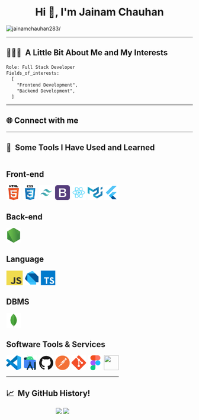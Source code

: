 <h1 align="center">Hi 👋, I'm Jainam Chauhan</h1>
   
<p align="left"> <img src=https://komarev.com/ghpvc/?username=jainamchauhan283 alt=jainamchauhan283/> </p>

---

<h2> 👨🏻‍💻 &nbsp;A Little Bit About Me and My Interests</h2>

```
Role: Full Stack Developer
Fields_of_interests:
  [
    "Frontend Development",
    "Backend Development",
  ]
```
  
---  

<h2>🌐 Connect with me</h2>

---  
<h2> 🚀 &nbsp;Some Tools I Have Used and Learned</h2>

<div style="width: 100%; display: flex; justify-content: space-between; flex-wrap: wrap">
   <div>
      <h2>Front-end</h2>
      <div>
         <img src="https://raw.githubusercontent.com/github/explore/80688e429a7d4ef2fca1e82350fe8e3517d3494d/topics/html/html.png" alt="html5" width="40" height="40"/>
         <img src="https://raw.githubusercontent.com/github/explore/80688e429a7d4ef2fca1e82350fe8e3517d3494d/topics/css/css.png" alt="css3" width="40" height="40"/>
         <img src="https://raw.githubusercontent.com/github/explore/80688e429a7d4ef2fca1e82350fe8e3517d3494d/topics/tailwind/tailwind.png" alt="tailwind" width="40" height="40" />
         <img src="https://raw.githubusercontent.com/github/explore/80688e429a7d4ef2fca1e82350fe8e3517d3494d/topics/bootstrap/bootstrap.png" alt="bootstrap" width="40" height="40" />
         <img src="https://raw.githubusercontent.com/github/explore/80688e429a7d4ef2fca1e82350fe8e3517d3494d/topics/react/react.png" alt="react" width="40" height="40" />
         <img src="https://raw.githubusercontent.com/devicons/devicon/master/icons/materialui/materialui-original.svg" alt="mui" width="40" height="40" />
         <img src="https://raw.githubusercontent.com/github/explore/80688e429a7d4ef2fca1e82350fe8e3517d3494d/topics/flutter/flutter.png" alt="flutter" width="40" height="40" />
      </div>
      <div>
         <h2>Back-end</h2>
         <div>
            <img src="https://raw.githubusercontent.com/devicons/devicon/master/icons/nodejs/nodejs-original.svg" alt="nodejs" width="40" height="40" />
         </div>
      </div>
      <div>
          <h2>Language</h2>
         <div>
            <img src="https://raw.githubusercontent.com/devicons/devicon/master/icons/javascript/javascript-original.svg" alt="javascript" width="45" height="40" />
            <img src="https://raw.githubusercontent.com/github/explore/80688e429a7d4ef2fca1e82350fe8e3517d3494d/topics/dart/dart.png" alt="Dart" height="40" />
            <img src="https://raw.githubusercontent.com/devicons/devicon/master/icons/typescript/typescript-original.svg" alt="typescript" height="40" />
         </div>
      </div>
      <div>
         <h2>DBMS</h2>
         <div>
             <img src="https://raw.githubusercontent.com/devicons/devicon/master/icons/mongodb/mongodb-original.svg" alt="mongodb" width="40" height="40" />
         </div>
      </div>
      <div>
         <h2>Software Tools & Services</h2>
         <div>
            <img src="https://raw.githubusercontent.com/devicons/devicon/master/icons/vscode/vscode-original.svg" alt="vscode" width="40" height="40" />
            <img src="https://raw.githubusercontent.com/devicons/devicon/master/icons/androidstudio/androidstudio-original.svg" alt="git" width="40" height="40" />
            <img src="https://raw.githubusercontent.com/devicons/devicon/master/icons/github/github-original.svg" alt="github" width="40" height="40" />
            <img src="https://raw.githubusercontent.com/devicons/devicon/master/icons/postman/postman-original.svg" alt="postman" width="40" height="40" />
            <img src="https://raw.githubusercontent.com/devicons/devicon/master/icons/git/git-original.svg" alt="git" width="40" height="40" />
            <img src="https://raw.githubusercontent.com/devicons/devicon/master/icons/figma/figma-original.svg" alt="figma" width="40" height="40" />
            <img src="" alt="" width="40" height="40" />
         </div>
      </div>

---

<h2> 📈 &nbsp;My GitHub History!</h2>

<div align="center">
    <img height="180em" align="center"
      src="https://github-readme-stats.vercel.app/api/top-langs/?username=jainamchauhan283&layout=compact" />
    <img height="180em" align="center"
      src="https://github-readme-stats.vercel.app/api?username=jainamchauhan283&show_icons=true" />
</div>
<!-- <img src="" alt="" width="40" height="40" /> -->
